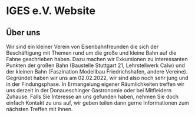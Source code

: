# IGES e.V. Website

## Über uns
Wir sind ein kleiner Verein von Eisenbahnfreunden die sich der Beschäftigung mit Themen rund um die große und kleine Bahn auf die Fahne geschrieben haben. Dazu machen wir Exkursionen zu interessanten Punkten der großen Bahn (Baustelle Stuttgart 21, Lehrstellwerk Calw) und der kleinen Bahn (Faszination Modellbau Friedrichshafen, andere Vereine). Gegründet haben wir uns am 02.02.2022, wir sind also noch sehr jung und in der Findungsphase. In Ermangelung eigener Räumlichkeiten treffen wir uns derzeit in der Donaueschinger Gastronomie oder bei Mitfleidern Zuhause. Falls Sie Interesse an uns gefunden haben, nehmen Sie doch einfach Kontakt zu uns auf, wir geben teilen dann gerne Informationen zum nächsten Treffen mit Ihnen.